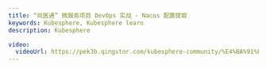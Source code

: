 ```yaml
---
title: “尚医通” 微服务项目 DevOps 实战 - Nacos 配置提取
keywords: Kubesphere, Kubesphere learn
description: Kubesphere

video:
  videoUrl: https://pek3b.qingstor.com/kubesphere-community/%E4%BA%91%E5%8E%9F%E7%94%9F%E5%AE%9E%E6%88%98/111%E3%80%81devops-%E5%B0%9A%E5%8C%BB%E9%80%9A-%E7%94%9F%E4%BA%A7%E7%8E%AF%E5%A2%83%E9%85%8D%E7%BD%AE%E6%8A%BD%E5%8F%96.mp4
---
```

